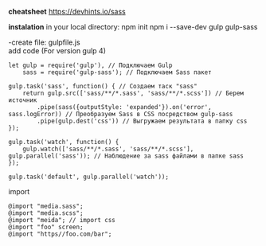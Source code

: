 **cheatsheet**
https://devhints.io/sass

**instalation**
in your local directory:
 npm init
 npm i --save-dev gulp gulp-sass
 
-create file:
gulpfile.js  
add code (For version gulp 4)
```
let gulp = require('gulp'), // Подключаем Gulp
    sass = require('gulp-sass'); // Подключаем Sass пакет

gulp.task('sass', function() { // Создаем таск "sass"
    return gulp.src(['sass/**/*.sass', 'sass/**/*.scss']) // Берем источник
        .pipe(sass({outputStyle: 'expanded'}).on('error', sass.logError)) // Преобразуем Sass в CSS посредством gulp-sass
        .pipe(gulp.dest('css')) // Выгружаем результата в папку css
});

gulp.task('watch', function() {
    gulp.watch(['sass/**/*.sass', 'sass/**/*.scss'], gulp.parallel('sass')); // Наблюдение за sass файлами в папке sass
});

gulp.task('default', gulp.parallel('watch'));

```
 
import
```
@import "media.sass";
@import "media.scss";
@import "meida"; // import css
@import "foo" screen;
@import "https//foo.com/bar";
```

